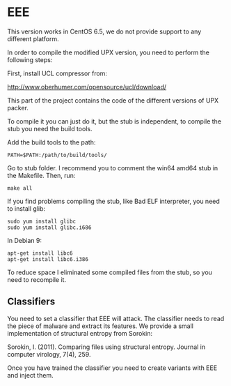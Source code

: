 # EEE

This version works in CentOS 6.5, we do not provide support to any different platform.

In order to compile the modified UPX version, you need to perform the following steps:

First, install UCL compressor from:

http://www.oberhumer.com/opensource/ucl/download/

This part of the project contains the code of the different versions of UPX packer.

To compile it you can just do it, but the stub is independent, to compile the stub you need the build tools.

Add the build tools to the path:
```
PATH=$PATH:/path/to/build/tools/
```
Go to stub folder. I recommend you to comment the win64 amd64 stub in the Makefile. Then, run:

```
make all
```
If you find problems compiling the stub, like Bad ELF interpreter, you need to install glib:
```
sudo yum install glibc
sudo yum install glibc.i686
```
In Debian 9:
```
apt-get install libc6
apt-get install libc6.i386
```
To reduce space I eliminated some compiled files from the stub, so you need to recompile it. 

## Classifiers

You need to set a classifier that EEE will attack. The classifier needs to read the piece of malware and extract its features. We provide a small implementation of structural entropy from Sorokin:

Sorokin, I. (2011). Comparing files using structural entropy. Journal in computer virology, 7(4), 259.

Once you have trained the classifier you need to create variants with EEE and inject them.